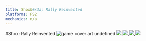 ```yaml
---
title: Shox&#x3a; Rally Reinvented
platforms: PS2
mechanics: n/a
---
```

#Shox: Rally Reinvented
![game cover art](//images.igdb.com/igdb/image/upload/t_thumb/rmtejw1sfzxfqbmzwc8q.jpg "Logo Title Text 1")
undefined
<img src="//images.igdb.com/igdb/image/upload/t_thumb/h2y01xo2mcltfa3zwsfw.jpg"/>,<img src="//images.igdb.com/igdb/image/upload/t_thumb/asovrm0d4bbhjss5tbbh.jpg"/>,<img src="//images.igdb.com/igdb/image/upload/t_thumb/qxz42gtimhgyz6r9wgpb.jpg"/>,<img src="//images.igdb.com/igdb/image/upload/t_thumb/olj0qyarkrwntoimequw.jpg"/>
